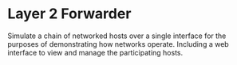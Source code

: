 Layer 2 Forwarder
=================

Simulate a chain of networked hosts over a single interface for the purposes of demonstrating how networks operate.
Including a web interface to view and manage the participating hosts.


